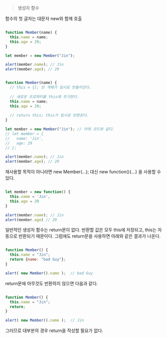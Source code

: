 > 생성자 함수



함수의 첫 글자는 대문자
new와 함께 호출



```javascript

function Member(name) {
  this.name = name;
  this.age = 29;
}

let member = new Member("Jin");

alert(member.name); // Jin
alert(member.age); // 29

```


```javascript

function Member(name) {
  // this = {}; 빈 객체가 임시로 만들어진다.
  
  // 새로운 프로퍼티를 this에 추가한다.
  this.name = name;
  this.age = 29;
  
  // return this; this가 임시로 반환된다.
}

let member = new Member("Jin"); // 아래 코드와 같다.
// let member = {
//   name: 'Jin',
//   age: 29
// };

alert(member.name); // Jin
alert(member.age); // 29

```


재사용할 목적이 아니라면 new Member(...); 대신 new function(){...} 을 사용할 수 있다.


```javascript

let member = new function() {
  this.name = 'Jin',
  this.age = 29
}

alert(member.name); // Jin
alert(member.age) // 29

```


일반적인 생성자 함수는 return문이 없다. 반환할 값은 모두 this에 저장되고, this는 자동으로 반환되기 때문이다.
그럼에도 return문을 사용하면 아래와 같은 결과가 나온다.

```javascript

function Member() {
  this.name = "Jin";
  return {name: "bad Guy"};
}

alert( new Member().name );  // bad Guy

```

return문에 아무것도 반환하지 않으면 다음과 같다.


```javascript

function Member() {
  this.name = "Jin";
  return;
}

alert( new Member().name );  // Jin

```
그러므로 대부분의 경우 return을 작성할 필요가 없다.
